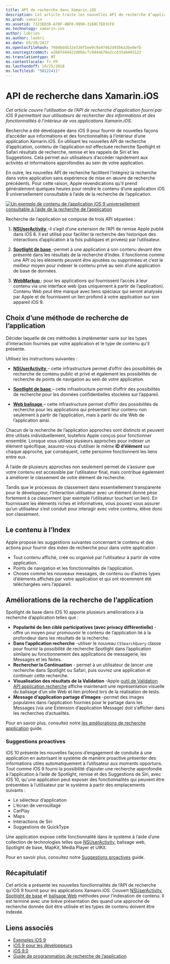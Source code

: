 ```yaml
---
title: API de recherche dans Xamarin.iOS
description: Cet article traite les nouvelles API de recherche d’application fourni par iOS 9 à autoriser les utilisateurs à rechercher des informations et des fonctionnalités à l’intérieur de vos applications Xamarin.iOS.
ms.prod: xamarin
ms.assetid: 7323EB3D-A78F-4BF0-9990-3160C7E83CF0
ms.technology: xamarin-ios
author: lobrien
ms.author: laobri
ms.date: 03/20/2017
ms.openlocfilehash: 799d6dd532e530f5ee9c9a974b2d93b6a3be0efb
ms.sourcegitcommit: e268fd44422d0bbc7c944a678e2cc633a0493122
ms.translationtype: MT
ms.contentlocale: fr-FR
ms.lasthandoff: 10/25/2018
ms.locfileid: "50122411"
---
```

# <a name="search-apis-in-xamarinios"></a>API de recherche dans Xamarin.iOS

_Cet article couvre l’utilisation de l’API de recherche d’application fourni par iOS 9 permettant aux utilisateurs de rechercher des informations et des fonctionnalités à l’intérieur de vos applications Xamarin.iOS._

Recherche a été développée dans iOS 9 pour fournir de nouvelles façons d’accéder aux informations et des fonctionnalités à l’intérieur d’une application Xamarin.iOS. En utilisant les nouvelles API de recherche d’application, contenu de l’application est effectuée recherche Spotlight et Safari résultats de recherche, remise et les rappels de Siri et les Suggestions. Cela permet aux utilisateurs d’accéder rapidement aux activités et informations approfondies au sein de votre application.

En outre, les nouvelles API de recherche facilitent l’intégrez la recherche dans votre application sans expérience de mise en œuvre de recherche précédents. Pour cette raison, Apple revendications qu’il prend généralement quelques heures pour rendre le contenu d’une application iOS 9 universellement consultable à l’aide de la recherche de l’application.

[![](images/intro01.png "Un exemple de contenu de l’application iOS 9 universellement consultable à l’aide de la recherche de l’application")](images/intro01.png#lightbox)

Recherche de l’application se compose de trois API séparées :

1. [**NSUserActivity** ](nsuseractivity.md) -il s’agit d’une extension de l’API de remise Apple publié dans iOS 8. Il est utilisé pour faciliter la recherche des historique des interactions d’application à la fois publiques et privées) par l’utilisateur.

2. [**Spotlight de base** ](corespotlight.md) -permet à une application à son contenu devant être présenté dans les résultats de la recherche d’index. Il fonctionne comme une API où les éléments peuvent être ajoutées ou supprimées et c’est le meilleur moyen pour indexer le contenu privé au sein d’une application de base de données.

3. [**WebMarkup** ](web-markup.md) : pour les applications qui fournissent l’accès à leur contenu via une interface web (pas uniquement à partir de l’application). Contenu Web peut être marqué avec liens spéciaux qui seront analysés par Apple et de fournissent un lien profond à votre application sur son appareil iOS 9.

## <a name="selecting-an-app-search-approach"></a>Choix d’une méthode de recherche de l’application

Décider laquelle de ces méthodes à implémenter varie sur les types d’interaction fournies par votre application et le type de contenu qu'il présente.

Utilisez les instructions suivantes :

- [**NSUserActivity** ](nsuseractivity.md) – cette infrastructure permet d’offrir des possibilités de recherche de contenu public et privé et également les possibilités de recherche de points de navigation au sein de votre application.

- [**Spotlight de base** ](corespotlight.md) – cette infrastructure permet d’offrir des possibilités de recherche pour les données confidentielles stockées sur l’appareil.

- [**Web balisage** ](web-markup.md) – cette infrastructure permet d’offrir des possibilités de recherche pour les applications qui présentent leur contenu non seulement à partir de l’application, mais à partir du site Web de l’application ainsi.

Chacun de la recherche de l’application approches sont distincts et peuvent être utilisés individuellement, toutefois Apple conçus pour fonctionner ensemble. Lorsque vous utilisez plusieurs approches pour indexer un élément spécifique, assurez-vous d’utiliser le même **ID d’élément** sur chaque approche, par conséquent, cette personne fonctionnent les liens entre eux.

À l’aide de plusieurs approches non seulement permet de s’assurer que votre contenu est accessible par l’utilisateur final, mais contribue également à améliorer le classement de votre élément de recherche.

Tandis que le processus de classement dans essentiellement transparente pour le développeur, l’interaction utilisateur avec un élément donné pèse fortement à ce classement (par exemple l’utilisateur touchant un lien).
En fournissant les éléments riches et informatives, vous pouvez vous assurer qu’un utilisateur s’est conduit pour interagir avec votre contenu, élève donc son classement.

## <a name="what-content-to-index"></a>Le contenu à l’Index

Apple propose les suggestions suivantes concernant le contenu et des actions pour fournir des index de recherche pour dans votre application :

 - Tout contenu affiché, créé ou organisé par l’utilisateur à partir de votre application.
 - Points de navigation et les fonctionnalités de l’application.
 - Choses comme les nouveaux messages, de contenu ou d’autres types d’éléments affichés par votre application et qui ont récemment été téléchargées vers l’appareil.

## <a name="app-search-enhancements"></a>Améliorations de la recherche de l’application

Spotlight de base dans iOS 10 apporte plusieurs améliorations à la recherche d’application telles que :

- **Popularité de lien ciblé participatives (avec privacy différentielle)** -offre un moyen pour promouvoir le contenu de l’application lié à la profondeur dans les résultats de la recherche.
- **Dans l’application recherche** -utiliser le nouveau `CSSearchQuery` classe pour fournir la possibilité de recherche Spotlight dans l’application similaire au fonctionnement des applications de messagerie, les Messages et les Notes.
- **Rechercher la Continuation** - permet à un utilisateur de lancer une recherche dans Spotlight ou Safari, puis ouvrez une application et continuer cette recherche.
- **Visualisation des résultats de la Validation** -Apple [outil de Validation API application recherche](https://search.developer.apple.com/appsearch-validation-tool) affiche maintenant une représentation visuelle du balisage d’un site Web et lien profond lors de la réalisation de tests.
- **Message d’application partage d’images** -permet des images populaires dans l’application fournies pour le partage dans les Messages (via une Extension d’application Message) doit s’afficher dans les recherches d’actualités.

Pour en savoir plus, consultez notre [les améliorations de recherche application](~/ios/platform/search/app-search-enhancements.md) guide.

### <a name="proactive-suggestions"></a>Suggestions proactives

iOS 10 présente les nouvelles façons d’engagement de conduite à une application en autorisant le système de manière proactive présenter des informations utiles automatiquement à l’utilisateur aux moments opportuns. Tout comme iOS 9 fourni la possibilité d’ajouter une recherche approfondie à l’application à l’aide de Spotlight, remise et des Suggestions de Siri, avec iOS 10, qu'une application peut exposer des fonctionnalités qui peuvent être présentées à l’utilisateur par le système à partir des emplacements suivants :

- Le sélecteur d’application
- L’écran de verrouillage
- CarPlay
- Maps
- Interactions de Siri
- Suggestions de QuickType 

Une application expose cette fonctionnalité dans le système à l’aide d’une collection de technologies telles que [NSUserActivity](https://developer.xamarin.com/api/type/Foundation.NSUserActivity/), balisage web, Spotlight de base, MapKit, Media Player et UIKit.

Pour en savoir plus, consultez notre [Suggestions proactives](~/ios/platform/search/proactive-suggestions.md) guide.

## <a name="summary"></a>Récapitulatif

Cet article a présenté les nouvelles fonctionnalités de l’API de recherche qu’iOS 9 fournit pour les applications Xamarin.iOS. Couvert [NSUserActivity](nsuseractivity.md), [Spotlight de base](corespotlight.md) et [balisage Web](web-markup.md) méthodes pour l’indexation de contenu. Il est terminé avec une brève présentation des quand une approche de recherche donnée doit être utilisée et les types de contenu doivent être indexée.



## <a name="related-links"></a>Liens associés

- [Exemples iOS 9](https://developer.xamarin.com/samples/ios/iOS9/)
- [iOS 9 pour les développeurs](https://developer.apple.com/ios/pre-release/)
- [iOS 9.0](https://developer.apple.com/library/prerelease/ios/releasenotes/General/WhatsNewIniOS/Articles/iOS9.html)
- [Guide de programmation de recherche de l’application](https://developer.apple.com/library/prerelease/ios/documentation/General/Conceptual/AppSearch/index.html#//apple_ref/doc/uid/TP40016308)
